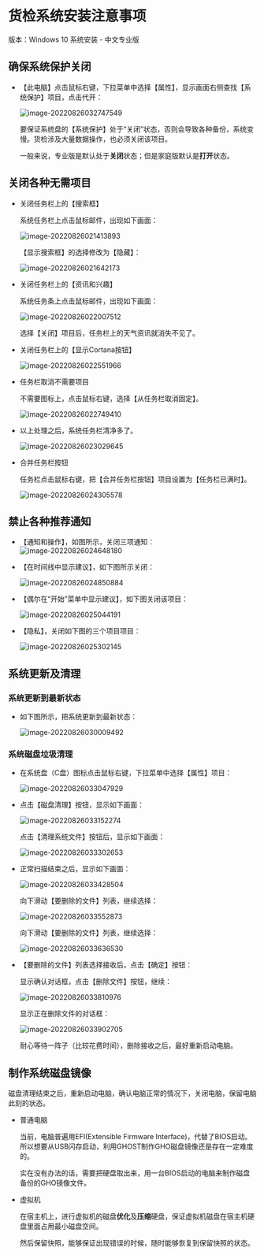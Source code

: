 # 货检系统安装注意事项

版本：Windows 10 系统安装 - 中文专业版

## 确保系统保护关闭

- 【此电脑】点击鼠标右键，下拉菜单中选择【属性】，显示画面右侧查找【系统保护】项目，点击代开：

  ![image-20220826032747549](images/image-20220826032747549.png)

  要保证系统盘的【系统保护】处于“关闭”状态，否则会导致各种备份，系统变慢。货检涉及大量数据操作，也必须关闭该项目。

  一般来说，专业版是默认处于**关闭**状态；但是家庭版默认是**打开**状态。

## 关闭各种无需项目

- 关闭任务栏上的【搜索框】

  系统任务栏上点击鼠标邮件，出现如下画面：

  ![image-20220826021413893](images/image-20220826021413893.png)

  【显示搜索框】的选择修改为【隐藏】：

  ![image-20220826021642173](images/image-20220826021642173.png)

  

- 关闭任务栏上的【资讯和兴趣】

  系统任务条上点击鼠标邮件，出现如下画面：

  ![image-20220826022007512](images/image-20220826022007512.png)

  选择【关闭】项目后，任务栏上的天气资讯就消失不见了。

- 关闭任务栏上的【显示Cortana按钮】

  ![image-20220826022551966](images/image-20220826022551966.png)

- 任务栏取消不需要项目

  不需要图标上，点击鼠标右键，选择【从任务栏取消固定】。

  ![image-20220826022749410](images/image-20220826022749410.png)

- 以上处理之后，系统任务栏清净多了。

  ![image-20220826023029645](images/image-20220826023029645.png)

- 合并任务栏按钮

  任务栏点击鼠标右键，把【合并任务栏按钮】项目设置为【任务栏已满时】。

  ![image-20220826024305578](images/image-20220826024305578.png)

## 禁止各种推荐通知

- 【通知和操作】，如图所示，关闭三项通知：
  ![image-20220826024648180](images/image-20220826024648180.png)

- 【在时间线中显示建议】，如下图所示关闭：

  ![image-20220826024850884](images/image-20220826024850884.png)

- 【偶尔在“开始”菜单中显示建议】，如下图关闭该项目：

  ![image-20220826025044191](images/image-20220826025044191.png)

- 【隐私】，关闭如下图的三个项目项目：

  ![image-20220826025302145](images/image-20220826025302145.png)



## 系统更新及清理

### 系统更新到最新状态

- 如下图所示，把系统更新到最新状态：

  ![image-20220826030009492](images/image-20220826030009492.png)



### 系统磁盘垃圾清理

- 在系统盘（C盘）图标点击鼠标右键，下拉菜单中选择【属性】项目：

  ![image-20220826033047929](images/image-20220826033047929.png)

- 点击【磁盘清理】按钮，显示如下画面：

  ![image-20220826033152274](images/image-20220826033152274.png)

  点击【清理系统文件】按钮后，显示如下画面：

  ![image-20220826033302653](images/image-20220826033302653.png)

- 正常扫描结束之后，显示如下画面：

  ![image-20220826033428504](images/image-20220826033428504.png)

  向下滑动【要删除的文件】列表，继续选择：

  ![image-20220826033552873](images/image-20220826033552873.png)

  向下滑动【要删除的文件】列表，继续选择：

  ![image-20220826033636530](images/image-20220826033636530.png)

- 【要删除的文件】列表选择接收后，点击【确定】按钮：

  显示确认对话框，点击【删除文件】按钮，继续：

  ![image-20220826033810976](images/image-20220826033810976.png)

  显示正在删除文件的对话框：

  ![image-20220826033902705](images/image-20220826033902705.png)

  耐心等待一阵子（比较花费时间），删除接收之后，最好重新启动电脑。



## 制作系统磁盘镜像

磁盘清理结束之后，重新启动电脑，确认电脑正常的情况下，关闭电脑，保留电脑此刻的状态。

- 普通电脑

  当前，电脑普遍用EFI(Extensible Firmware Interface)，代替了BIOS启动。所以想要从USB闪存启动，利用GHOST制作GHO磁盘镜像还是存在一定难度的。

  实在没有办法的话，需要把硬盘取出来，用一台BIOS启动的电脑来制作磁盘备份的GHO镜像文件。

- 虚拟机

  在宿主机上，进行虚拟机的磁盘**优化**及**压缩**硬盘，保证虚拟机磁盘在宿主机硬盘里面占用最小磁盘空间。

  然后保留快照，能够保证出现错误的时候，随时能够恢复到保留快照的状态。
